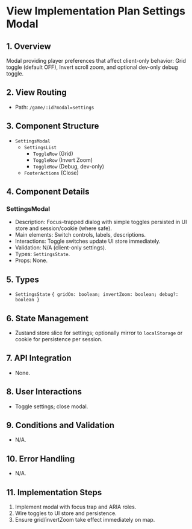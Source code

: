 # View Implementation Plan Settings Modal

## 1. Overview
Modal providing player preferences that affect client-only behavior: Grid toggle (default OFF), Invert scroll zoom, and optional dev-only debug toggle.

## 2. View Routing
- Path: `/game/:id?modal=settings`

## 3. Component Structure
- `SettingsModal`
  - `SettingsList`
    - `ToggleRow` (Grid)
    - `ToggleRow` (Invert Zoom)
    - `ToggleRow` (Debug, dev-only)
  - `FooterActions` (Close)

## 4. Component Details
### SettingsModal
- Description: Focus-trapped dialog with simple toggles persisted in UI store and session/cookie (where safe).
- Main elements: Switch controls, labels, descriptions.
- Interactions: Toggle switches update UI store immediately.
- Validation: N/A (client-only settings).
- Types: `SettingsState`.
- Props: None.

## 5. Types
- `SettingsState` `{ gridOn: boolean; invertZoom: boolean; debug?: boolean }`

## 6. State Management
- Zustand store slice for settings; optionally mirror to `localStorage` or cookie for persistence per session.

## 7. API Integration
- None.

## 8. User Interactions
- Toggle settings; close modal.

## 9. Conditions and Validation
- N/A.

## 10. Error Handling
- N/A.

## 11. Implementation Steps
1. Implement modal with focus trap and ARIA roles.
2. Wire toggles to UI store and persistence.
3. Ensure grid/invertZoom take effect immediately on map.

